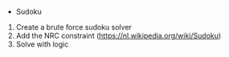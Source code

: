 * Sudoku

1) Create a brute force sudoku solver
2) Add the NRC constraint (https://nl.wikipedia.org/wiki/Sudoku)
2) Solve with logic
